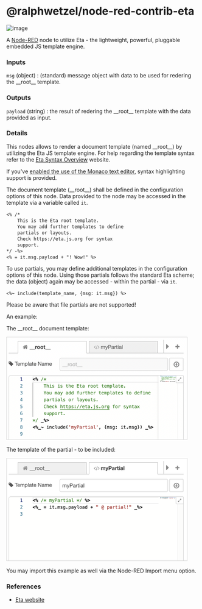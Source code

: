 # @ralphwetzel/node-red-contrib-eta

<img width="150" alt="image" src="https://user-images.githubusercontent.com/16342003/160198427-2a69ff10-e8bf-4873-9d99-2929a584ccc8.png">

A [Node-RED](https://www.nodered.org) node to utilize Eta - the lightweight, powerful, pluggable embedded JS template engine.

### Inputs

`msg` (object) :  (standard) message object with data to be used for redering the \_\_root\_\_ template.

    
### Outputs

`payload` (string) : the result of redering the \_\_root\_\_ template with the data provided as input.
    
### Details

This nodes allows to render a document template (named \_\_root\_\_) by utilizing the Eta JS template engine.
For help regarding the template syntax refer to the [Eta Syntax Overview](https://eta.js.org/docs/syntax) website.

If you've [enabled the use of the Monaco text editor](https://discourse.nodered.org/t/node-red-2-0-0-beta-1-released/46990#monaco-text-editor-11), syntax highlighting support is provided.


The document template (\_\_root\_\_) shall be defined in the configuration options of this node.
Data provided to the node may be accessed in the template via a variable called `it`.

```
<% /*
    This is the Eta root template.
    You may add further templates to define
    partials or layouts.
    Check https://eta.js.org for syntax
    support.
*/ -%>
<% = it.msg.payload + "! Wow!" %>
```

To use partials, you may define additional templates in the configuration options of this node.
Using those partials follows the standard Eta scheme; the data (object) again may be accessed - within the partial - via `it`.

```
<%~ include(template_name, {msg: it.msg}) %>
```
Please be aware that file partials are not supported!


An example:

The \_\_root\_\_ document template:

<img alt="eta_root" src="https://raw.githubusercontent.com/ralphwetzel/node-red-contrib-eta/master/resources/eta_root.png"
    style="min-width: 474px; width: 474px; align: center; border: 1px solid lightgray;"/>

The template of the partial - to be included:

<img alt="eta_partial" src="https://raw.githubusercontent.com/ralphwetzel/node-red-contrib-eta/master/resources/eta_partial.png"
    style="min-width: 474px; ; width: 474px; align: center; border: 1px solid lightgray;"/>

You may import this example as well via the Node-RED Import menu option.

### References

- [Eta website](https://eta.js.org)
